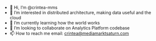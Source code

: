 - 👋 Hi, I’m @crintea-mms
- 👀 I’m interested in distributed architecture, making data useful and the cloud
- 🌱 I’m currently learning how the world works
- 💞️ I’m looking to collaborate on Analytics Platform codebase
- 📫 How to reach me email: crintea@mediamarktsaturn.com

<!---
crintea-mms/crintea-mms is a ✨ special ✨ repository because its `README.md` (this file) appears on your GitHub profile.
You can click the Preview link to take a look at your changes.
--->
